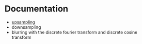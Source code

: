 # Documentation
- [upsampling](https://github.com/mousseinov/Image-Processing-Library/blob/master/docs/upsampling.md)
- downsampling
- blurring with the discrete fourier transform and discrete cosine transform
